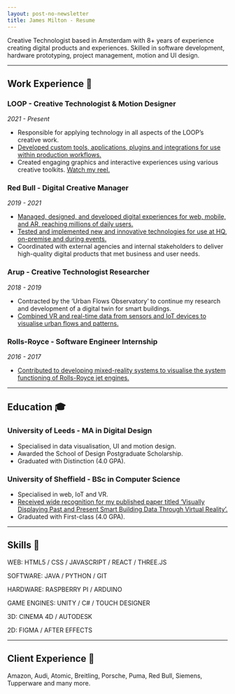 ```yaml
---
layout: post-no-newsletter
title: James Milton - Resume
---
```


Creative Technologist based in Amsterdam with 8+ years of experience creating digital products and experiences. Skilled in software development, hardware prototyping, project management, motion and UI design.

---

## Work Experience 🎒

### LOOP - Creative Technologist & Motion Designer

_2021 - Present_

- Responsible for applying technology in all aspects of the LOOP’s creative work.
- [Developed custom tools, applications, plugins and integrations for use within production workflows.](https://jamesxdigital.com/emojilibrary/)
- Created engaging graphics and interactive experiences using various creative toolkits. [Watch my reel.](https://www.youtube.com/embed/RqII5ijyWXA?autoplay=1&loop=1&list=PL5BNDp6-BkW4BBZbH_DTfcSysehVVfMf2)

### Red Bull - Digital Creative Manager

_2019 - 2021_

- [Managed, designed, and developed digital experiences for web, mobile, and AR, reaching millions of daily users.](https://www.redbullracing.com/int-en)
- [Tested and implemented new and innovative technologies for use at HQ, on-premise and during events.](https://www.redbull.com/int-en/red-bull-rampage-watch-ar-app)
- Coordinated with external agencies and internal stakeholders to deliver high-quality digital products that met business and user needs.

### Arup - Creative Technologist Researcher

_2018 - 2019_

- Contracted by the ‘Urban Flows Observatory’ to continue my research and development of a digital twin for smart buildings.
- [Combined VR and real-time data from sensors and IoT devices to visualise urban flows and patterns.](https://jamesxdigital.com/smart-building-virtual-reality)

### Rolls-Royce - Software Engineer Internship

_2016 - 2017_

- [Contributed to developing mixed-reality systems to visualise the system functioning of Rolls-Royce jet engines.](https://www.rolls-royce.com/innovation/digital)

---

## Education 🎓

### University of Leeds - MA in Digital Design

- Specialised in data visualisation, UI and motion design.
- Awarded the School of Design Postgraduate Scholarship.
- Graduated with Distinction (4.0 GPA).

### University of Sheffield - BSc in Computer Science

- Specialised in web, IoT and VR.
- [Received wide recognition for my published paper titled ‘Visually Displaying Past and Present Smart Building Data Through Virtual Reality’.](https://www.researchgate.net/publication/331651264_Visually_Displaying_Past_and_Present_Smart_Building_Data_Through_Virtual_Reality)
- Graduated with First-class (4.0 GPA).

---

## Skills 🔧

WEB: HTML5 / CSS / JAVASCRIPT / REACT / THREE.JS

SOFTWARE: JAVA / PYTHON / GIT

HARDWARE: RASPBERRY PI / ARDUINO

GAME ENGINES: UNITY / C# / TOUCH DESIGNER

3D: CINEMA 4D / AUTODESK

2D: FIGMA / AFTER EFFECTS

---

## Client Experience 💼

Amazon, Audi, Atomic, Breitling, Porsche, Puma, Red Bull, Siemens, Tupperware and many more.
